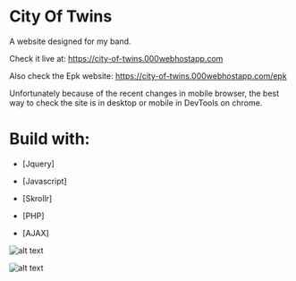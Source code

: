 # City Of Twins

A website designed for my band.

Check it live at: https://city-of-twins.000webhostapp.com

Also check the Epk website: https://city-of-twins.000webhostapp.com/epk

Unfortunately because of the recent changes in mobile browser, the best way to check the site is in desktop or mobile in DevTools on chrome.

# Build with:

* [Jquery]

* [Javascript]

* [Skrollr]

* [PHP]

* [AJAX]


![alt text](https://raw.githubusercontent.com/GabrielMandler/CityOfTwins-Music/master/12.png?raw=true)

![alt text](https://raw.githubusercontent.com/GabrielMandler/CityOfTwins-Music/master/44.png?raw=true)
